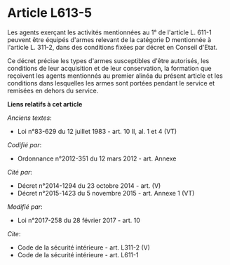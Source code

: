 # Article L613-5

Les agents exerçant les activités mentionnées au 1° de l'article L. 611-1 peuvent être équipés d'armes relevant de la
catégorie D mentionnée à l'article L. 311-2, dans des conditions fixées par décret en Conseil d'Etat. 

Ce décret précise les types d'armes susceptibles d'être autorisés, les conditions de leur acquisition et de leur
conservation, la formation que reçoivent les agents mentionnés au premier alinéa du présent article et les conditions dans
lesquelles les armes sont portées pendant le service et remisées en dehors du service.

**Liens relatifs à cet article**

_Anciens textes_:

  - Loi n°83-629 du 12 juillet 1983 - art. 10 II, al. 1 et 4 (VT)

_Codifié par_:

  - Ordonnance n°2012-351 du 12 mars 2012 - art. Annexe

_Cité par_:

  - Décret n°2014-1294 du 23 octobre 2014 - art. (V)
  - Décret n°2015-1423 du 5 novembre 2015 - art. Annexe 1 (VT)

_Modifié par_:

  - Loi n°2017-258 du 28 février 2017 - art. 10

_Cite_:

  - Code de la sécurité intérieure - art. L311-2 (V)
  - Code de la sécurité intérieure - art. L611-1
